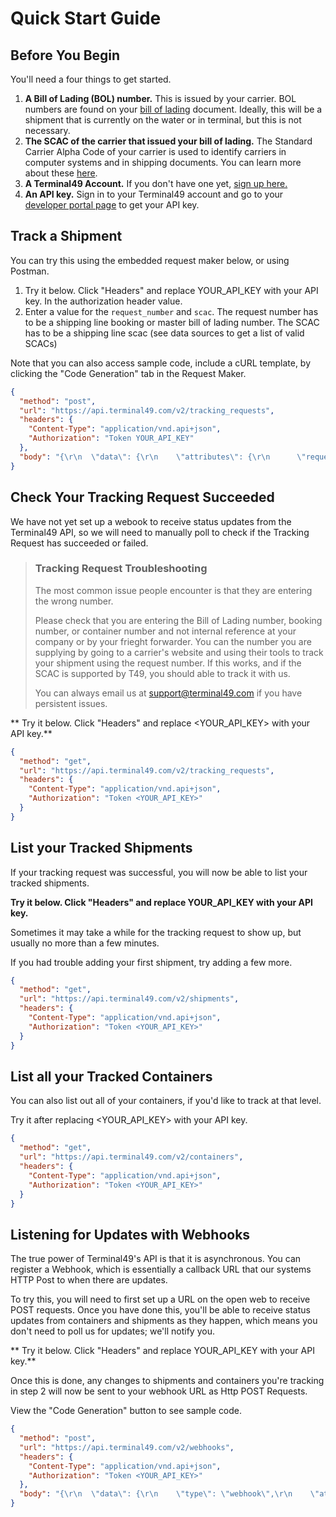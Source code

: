 # Quick Start Guide

## Before You Begin

You'll need a four things to get started.

1. **A Bill of Lading (BOL) number.** This is issued by your carrier. BOL numbers are found on your [bill of lading](https://en.wikipedia.org/wiki/Bill_of_lading) document. Ideally, this will be a shipment that is currently on the water or in terminal, but this is not necessary.
2. **The SCAC of the carrier that issued your bill of lading.** The Standard Carrier Alpha Code of your carrier is used to identify carriers in computer systems and in shipping documents. You can learn more about these [here](https://en.wikipedia.org/wiki/Standard_Carrier_Alpha_Code).
3. **A Terminal49 Account.** If you don't have one yet, [sign up here.](https://app.terminal49.com/register)
4. **An API key.** Sign in to your Terminal49 account and go to your [developer portal page](https://app.terminal49.com/developers) to get your API key.

## Track a Shipment

You can try this using the embedded request maker below, or using Postman.

1. Try it below. Click "Headers" and replace YOUR_API_KEY with your API key. In the authorization header value.
2. Enter a value for the `request_number` and `scac`. The request number has to be a shipping line booking or master bill of lading number. The SCAC has to be a shipping line scac (see data sources to get a list of valid SCACs)

Note that you can also access sample code, include a cURL template, by clicking the "Code Generation" tab in the Request Maker.

```json http
{
  "method": "post",
  "url": "https://api.terminal49.com/v2/tracking_requests",
  "headers": {
    "Content-Type": "application/vnd.api+json",
    "Authorization": "Token YOUR_API_KEY"
  },
  "body": "{\r\n  \"data\": {\r\n    \"attributes\": {\r\n      \"request_type\": \"bill_of_lading\",\r\n      \"request_number\": \"\",\r\n      \"scac\": \"\"\r\n    },\r\n    \"type\": \"tracking_request\"\r\n  }\r\n}"
}
```

## Check Your Tracking Request Succeeded

We have not yet set up a webook to receive status updates from the Terminal49 API, so we will need to manually poll to check if the Tracking Request has succeeded or failed.


<!-- theme: warning -->

> ### Tracking Request Troubleshooting
> The most common issue people encounter is that they are  entering the wrong number.
>
> Please check that you are entering the Bill of Lading number, booking number, or container number and not internal reference at your company or by your frieght forwarder. You can the number you are supplying by going to a carrier's website and using their tools to track your shipment using the request number. If this works, and if the SCAC is supported by T49, you should able to track it with us.
>
> You can always email us at support@terminal49.com if you have persistent issues.

** Try it below. Click "Headers" and replace <YOUR_API_KEY> with your API key.**


```json http
{
  "method": "get",
  "url": "https://api.terminal49.com/v2/tracking_requests",
  "headers": {
    "Content-Type": "application/vnd.api+json",
    "Authorization": "Token <YOUR_API_KEY>"
  }
}
```

## List your Tracked Shipments

If your tracking request was successful, you will now be able to list your tracked shipments.

**Try it below. Click "Headers" and replace YOUR_API_KEY with your API key.**

Sometimes it may take a while for the tracking request to show up, but usually no more than a few minutes.

If you had trouble adding your first shipment, try adding a few more.

```json http
{
  "method": "get",
  "url": "https://api.terminal49.com/v2/shipments",
  "headers": {
    "Content-Type": "application/vnd.api+json",
    "Authorization": "Token <YOUR_API_KEY>"
  }
}
```

## List all your Tracked Containers

You can also list out all of your containers, if you'd like to track at that level.

Try it after replacing <YOUR_API_KEY> with your API key.

```json http
{
  "method": "get",
  "url": "https://api.terminal49.com/v2/containers",
  "headers": {
    "Content-Type": "application/vnd.api+json",
    "Authorization": "Token <YOUR_API_KEY>"
  }
}
```


## Listening for Updates with Webhooks

The true power of Terminal49's API is that it is asynchronous. You can register a Webhook, which is essentially a callback URL that our systems HTTP Post to when there are updates.

To try this, you will need to first set up a URL on the open web to receive POST requests. Once you have done this, you'll be able to receive status updates from containers and shipments as they happen, which means you don't need to poll us for updates; we'll notify you.

** Try it below. Click "Headers" and replace YOUR_API_KEY with your API key.**

Once this is done, any changes to shipments and containers you're tracking in step 2 will now be sent to your webhook URL as Http POST Requests.

View the "Code Generation" button to see sample code.

```json http
{
  "method": "post",
  "url": "https://api.terminal49.com/v2/webhooks",
  "headers": {
    "Content-Type": "application/vnd.api+json",
    "Authorization": "Token <YOUR_API_KEY>"
  },
  "body": "{\r\n  \"data\": {\r\n    \"type\": \"webhook\",\r\n    \"attributes\": {\r\n      \"url\": \"https:\/\/webhook.site\/\",\r\n      \"active\": true,\r\n      \"events\": [\r\n        \"*\"\r\n      ]\r\n    }\r\n  }\r\n}"
}
```
